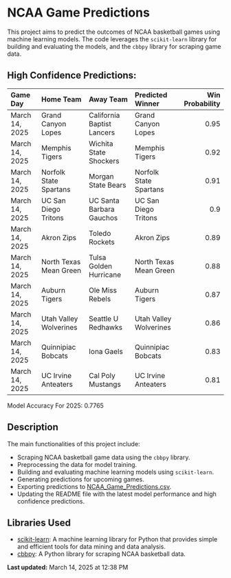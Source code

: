# NCAA Game Predictions

This project aims to predict the outcomes of NCAA basketball games using machine learning models. The code leverages the `scikit-learn` library for building and evaluating the models, and the `cbbpy` library for scraping game data.

## High Confidence Predictions:
| Game Day       | Home Team              | Away Team                  | Predicted Winner       |   Win Probability |
|:---------------|:-----------------------|:---------------------------|:-----------------------|------------------:|
| March 14, 2025 | Grand Canyon Lopes     | California Baptist Lancers | Grand Canyon Lopes     |              0.95 |
| March 14, 2025 | Memphis Tigers         | Wichita State Shockers     | Memphis Tigers         |              0.92 |
| March 14, 2025 | Norfolk State Spartans | Morgan State Bears         | Norfolk State Spartans |              0.91 |
| March 14, 2025 | UC San Diego Tritons   | UC Santa Barbara Gauchos   | UC San Diego Tritons   |              0.9  |
| March 14, 2025 | Akron Zips             | Toledo Rockets             | Akron Zips             |              0.89 |
| March 14, 2025 | North Texas Mean Green | Tulsa Golden Hurricane     | North Texas Mean Green |              0.88 |
| March 14, 2025 | Auburn Tigers          | Ole Miss Rebels            | Auburn Tigers          |              0.87 |
| March 14, 2025 | Utah Valley Wolverines | Seattle U Redhawks         | Utah Valley Wolverines |              0.86 |
| March 14, 2025 | Quinnipiac Bobcats     | Iona Gaels                 | Quinnipiac Bobcats     |              0.83 |
| March 14, 2025 | UC Irvine Anteaters    | Cal Poly Mustangs          | UC Irvine Anteaters    |              0.81 |

Model Accuracy For 2025: 0.7765

## Description

The main functionalities of this project include:

- Scraping NCAA basketball game data using the `cbbpy` library.
- Preprocessing the data for model training.
- Building and evaluating machine learning models using `scikit-learn`.
- Generating predictions for upcoming games.
- Exporting predictions to [NCAA_Game_Predictions.csv](NCAA_Game_Predictions.csv).
- Updating the README file with the latest model performance and high confidence predictions.

## Libraries Used

- [scikit-learn](https://scikit-learn.org/stable/): A machine learning library for Python that provides simple and efficient tools for data mining and data analysis.
- [cbbpy](https://pypi.org/project/cbbpy/): A Python library for scraping NCAA basketball data.

**Last updated:** March 14, 2025 at 12:38 PM
